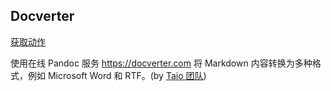 ## Docverter

<a href='/docs/cn/actions/converter/docverter.json'>获取动作</a>

使用在线 Pandoc 服务 https://docverter.com 将 Markdown 内容转换为多种格式，例如 Microsoft Word 和 RTF。(by [Taio 团队](https://taio.app/cn/))